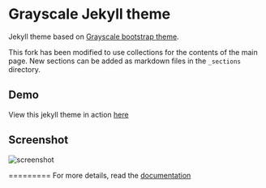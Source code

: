 Grayscale Jekyll theme
=========================

Jekyll theme based on [Grayscale bootstrap theme](http://ironsummitmedia.github.io/startbootstrap-grayscale/).

This fork has been modified to use collections for the contents of the main page. New sections
can be added as markdown files in the `_sections` directory.

## Demo
View this jekyll theme in action [here](https://jeromelachaud.github.io/grayscale-theme)

## Screenshot
![screenshot](https://raw.githubusercontent.com/jeromelachaud/grayscale-theme/master/screenshot.png)

=========
For more details, read the [documentation](http://jekyllrb.com/)
